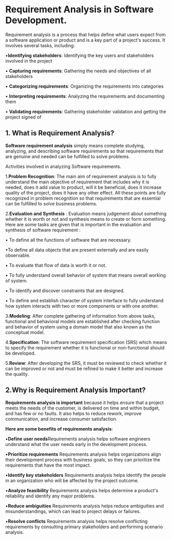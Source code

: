 # Requirement Analysis in Software Development.

Requirement analysis is a process that helps define what users expect from a software application or product and is a key part of a project's success. It involves several tasks, including: 

•**Identifying stakeholders**: Identifying the key users and stakeholders involved in the project 

•	**Capturing requirements**: Gathering the needs and objectives of all stakeholders 

•	**Categorizing requirements**: Organizing the requirements into categories 

•	**Interpreting requirements**: Analyzing the requirements and documenting them 

•	**Validating requirements**: Gathering stakeholder validation and getting the project signed of




## 1. What is Requirement Analysis?
**Software requirement analysis** simply means complete studying, analyzing, and describing software requirements so that requirements that are genuine and needed can be fulfilled to solve problems. 

Activities involved in analyzing Software requirements. 

1.**Problem Recognition**: 
The main aim of requirement analysis is to fully understand the main objective of requirement that includes why it is needed, does it add value to product, will it be beneficial, does it increase quality of the project, does it have any other effect. All these points are fully recognized in problem recognition so that requirements that are essential can be fulfilled to solve business problems. 
 
2.**Evaluation and Synthesis** : 
Evaluation means judgement about something whether it is worth or not and synthesis means to create or form something. Here are some tasks are given that is important in the evaluation and synthesis of software requirement : 

•    To define all the functions of software that are necessary.

•To define all data objects that are present externally and are easily observable.

•	To evaluate that flow of data is worth it or not.

•	To fully understand overall behavior of system that means overall working of system.

•	To identify and discover constraints that are designed.

•	To define and establish character of system interface to fully understand how system interacts with two or more components or with one another.

3.**Modeling**: 
After complete gathering of information from above tasks, functional and behavioral models are established after checking function and behavior of system using a domain model that also known as the conceptual model. 

 
4.**Specification**: 
The software requirement specification (SRS) which means to specify the requirement whether it is functional or non-functional should be developed. 
 
5.**Review**: 
After developing the SRS, it must be reviewed to check whether it can be improved or not and must be refined to make it better and increase the quality. 


## 2.Why is Requirement Analysis Important? ##


**Requirements analysis is important** because it helps ensure that a project meets the needs of the customer, is delivered on time and within budget, and has few or no faults. It also helps to reduce rework, improve communication, and increase consumer satisfaction. 

**Here are some benefits of requirements analysis**:

•**Define user needs**Requirements analysis helps software engineers understand what the user needs early in the development process. 

•**Prioritize requirements**
Requirements analysis helps organizations align their development process with business goals, so they can prioritize the requirements that have the most impact.

•**Identify key stakeholders**
Requirements analysis helps identify the people in an organization who will be affected by the project outcome. 

•**Analyze feasibility**
Requirements analysis helps determine a product's reliability and identify any major problems. 

•**Reduce ambiguities**
Requirements analysis helps reduce ambiguities and misunderstandings, which can lead to project delays or failures. 

•**Resolve conflicts**
Requirements analysis helps resolve conflicting requirements by consulting primary stakeholders and performing scenario analysis.

